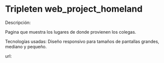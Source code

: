 # Tripleten web_project_homeland

Descripción:

Pagina que muestra los lugares de donde provienen los colegas.

Tecnologías usadas:
Diseño responsivo para tamaños de pantallas grandes, mediano y pequeño.

url:
